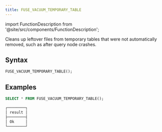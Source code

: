 ```yaml
---
title: FUSE_VACUUM_TEMPORARY_TABLE
---
```

import FunctionDescription from '@site/src/components/FunctionDescription';

<FunctionDescription description="Introduced or updated: v1.2.666"/>

Cleans up leftover files from temporary tables that were not automatically removed, such as after query node crashes.

## Syntax

```sql
FUSE_VACUUM_TEMPORARY_TABLE();
```

## Examples

```sql
SELECT * FROM FUSE_VACUUM_TEMPORARY_TABLE();

┌────────┐
│ result │
├────────┤
│ Ok     │
└────────┘
```
